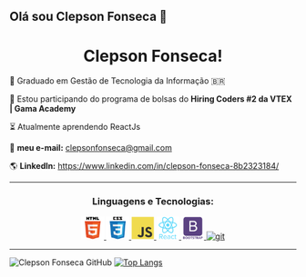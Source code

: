 ## Olá sou Clepson Fonseca 👋

<h1 align="center">Clepson Fonseca!</h1>

🥇 Graduado em Gestão de Tecnologia da Informação 🇧🇷

📱 Estou participando do programa de bolsas do **Hiring Coders #2 da VTEX | Gama Academy**

⏳ Atualmente aprendendo ReactJs

📃 **meu e-mail:** clepsonfonseca@gmail.com

🌎 **LinkedIn:** https://www.linkedin.com/in/clepson-fonseca-8b2323184/

<hr>

<h3 align="center">Linguagens e Tecnologias:</h3>

<p align="center" padding="30"> 
   <a href="https://www.w3.org/html/" target="_blank"> <img src="https://raw.githubusercontent.com/devicons/devicon/master/icons/html5/html5-original-wordmark.svg" alt="html5" width="40" height="40"/> </a> 
  <a href="https://www.w3schools.com/css/" target="_blank"> <img src="https://raw.githubusercontent.com/devicons/devicon/master/icons/css3/css3-original-wordmark.svg" alt="css3" width="40" height="40"/> </a> 
  <a href="https://developer.mozilla.org/en-US/docs/Web/JavaScript" target="_blank"> <img src="https://raw.githubusercontent.com/devicons/devicon/master/icons/javascript/javascript-original.svg" alt="javascript" width="40" height="40"/> </a> 
  <a href="https://reactjs.org/" target="_blank"> <img src="https://raw.githubusercontent.com/devicons/devicon/master/icons/react/react-original-wordmark.svg" alt="react" width="40" height="40"/> </a>
  <a href="https://getbootstrap.com" target="_blank"> <img src="https://raw.githubusercontent.com/devicons/devicon/master/icons/bootstrap/bootstrap-plain-wordmark.svg" alt="bootstrap" width="40" height="40"/> </a>
  <a href="https://git-scm.com/" target="_blank"> <img src="https://www.vectorlogo.zone/logos/git-scm/git-scm-icon.svg" alt="git" width="40" height="40"/> </a> 
 
</p>

<hr>
 
![Clepson Fonseca GitHub](https://github-readme-stats.vercel.app/api?username=clepsonfonseca&theme=algolia&show_icons=true)
[![Top Langs](https://github-readme-stats.vercel.app/api/top-langs/?username=clepsonfonseca)](https://github.com/clepsonfonseca/github-readme-stats)  





